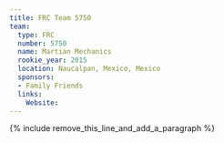 ```yaml
---
title: FRC Team 5750
team:
  type: FRC
  number: 5750
  name: Martian Mechanics
  rookie_year: 2015
  location: Naucalpan, Mexico, Mexico
  sponsors:
  - Family Friends
  links:
    Website:
---
```


{% include remove_this_line_and_add_a_paragraph %}